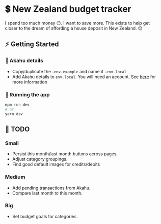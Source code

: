 # 💲 New Zealand budget tracker

I spend too much money 😶. I want to save more. This exists to help get closer to the dream of affording a house deposit in New Zealand. 😑

## ⚡ Getting Started

### 🔌 Akahu details

- Copy/duplicate the `.env.example` and name it `.env.local`
- Add Akahu details to `env.local`. You will need an account. See [here](https://developers.akahu.nz/docs/personal-apps) for more information

### 🚀 Running the app

```bash
npm run dev
# or
yarn dev
```

## 🔧 TODO

### Small

- Persist this month/last month buttons across pages.
- Adjust category groupings.
- Find good default images for credits/debits

### Medium

- Add pending transactions from Akahu.
- Compare last month to this month.

### Big

- Set budget goals for categories.
